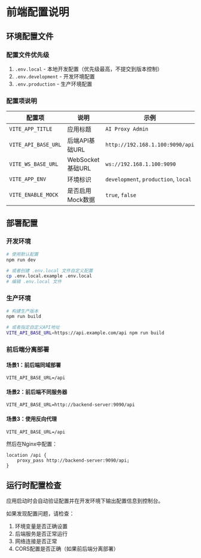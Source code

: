 # 前端配置说明

## 环境配置文件

### 配置文件优先级
1. `.env.local` - 本地开发配置（优先级最高，不提交到版本控制）
2. `.env.development` - 开发环境配置
3. `.env.production` - 生产环境配置

### 配置项说明

| 配置项 | 说明 | 示例 |
|--------|------|------|
| `VITE_APP_TITLE` | 应用标题 | `AI Proxy Admin` |
| `VITE_API_BASE_URL` | 后端API基础URL | `http://192.168.1.100:9090/api` |
| `VITE_WS_BASE_URL` | WebSocket基础URL | `ws://192.168.1.100:9090` |
| `VITE_APP_ENV` | 环境标识 | `development`, `production`, `local` |
| `VITE_ENABLE_MOCK` | 是否启用Mock数据 | `true`, `false` |

## 部署配置

### 开发环境
```bash
# 使用默认配置
npm run dev

# 或者创建 .env.local 文件自定义配置
cp .env.local.example .env.local
# 编辑 .env.local 文件
```

### 生产环境
```bash
# 构建生产版本
npm run build

# 或者指定自定义API地址
VITE_API_BASE_URL=https://api.example.com/api npm run build
```

### 前后端分离部署

#### 场景1：前后端同域部署
```env
VITE_API_BASE_URL=/api
```

#### 场景2：前后端不同服务器
```env
VITE_API_BASE_URL=http://backend-server:9090/api
```

#### 场景3：使用反向代理
```env
VITE_API_BASE_URL=/api
```
然后在Nginx中配置：
```nginx
location /api {
    proxy_pass http://backend-server:9090/api;
}
```

## 运行时配置检查

应用启动时会自动验证配置并在开发环境下输出配置信息到控制台。

如果发现配置问题，请检查：
1. 环境变量是否正确设置
2. 后端服务是否正常运行
3. 网络连接是否正常
4. CORS配置是否正确（如果前后端分离部署）